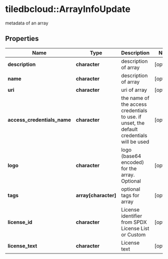 # tiledbcloud::ArrayInfoUpdate

metadata of an array
## Properties
Name | Type | Description | Notes
------------ | ------------- | ------------- | -------------
**description** | **character** | description of array | [optional] 
**name** | **character** | description of array | [optional] 
**uri** | **character** | uri of array | [optional] 
**access_credentials_name** | **character** | the name of the access credentials to use. if unset, the default credentials will be used | [optional] 
**logo** | **character** | logo (base64 encoded) for the array. Optional | [optional] 
**tags** | **array[character]** | optional tags for array | [optional] 
**license_id** | **character** | License identifier from SPDX License List or Custom | [optional] 
**license_text** | **character** | License text | [optional] 


